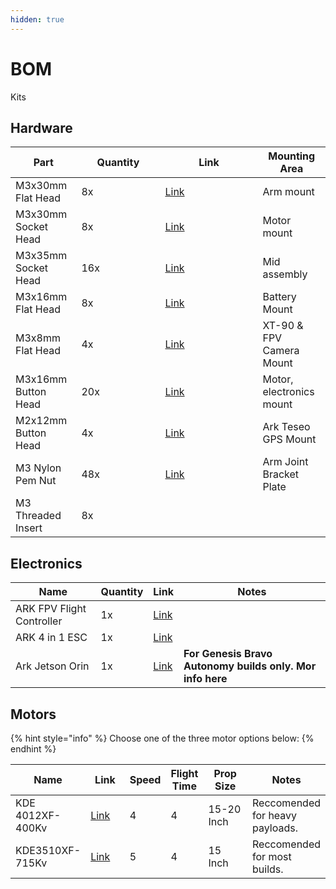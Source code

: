 ```yaml
---
hidden: true
---
```


# BOM

Kits









## Hardware

<table><thead><tr><th>Part</th><th width="118">Quantity</th><th width="140">Link</th><th>Mounting Area</th></tr></thead><tbody><tr><td>M3x30mm Flat Head</td><td>8x</td><td><a href="https://www.mcmaster.com/92125A140/">Link</a></td><td>Arm mount</td></tr><tr><td>M3x30mm Socket Head</td><td>8x</td><td><a href="https://www.mcmaster.com/91292A022/">Link</a></td><td>Motor mount</td></tr><tr><td>M3x35mm Socket Head</td><td>16x</td><td><a href="https://www.mcmaster.com/91292A033/">Link</a></td><td>Mid assembly</td></tr><tr><td>M3x16mm Flat Head</td><td>8x</td><td><a href="https://www.mcmaster.com/92125A134/">Link</a></td><td>Battery Mount</td></tr><tr><td>M3x8mm Flat Head</td><td>4x</td><td><a href="https://www.mcmaster.com/92125A128/">Link</a></td><td>XT-90 &#x26; FPV Camera Mount</td></tr><tr><td>M3x16mm Button Head</td><td>20x</td><td><a href="https://www.mcmaster.com/92095A184/">Link</a></td><td>Motor, electronics mount</td></tr><tr><td>M2x12mm Button Head</td><td>4x</td><td><a href="https://www.mcmaster.com/92095A455/">Link</a></td><td>Ark Teseo GPS Mount</td></tr><tr><td>M3 Nylon Pem Nut</td><td>48x</td><td><a href="https://www.mcmaster.com/96439A530/">Link</a></td><td>Arm Joint Bracket Plate</td></tr><tr><td>M3 Threaded Insert</td><td>8x</td><td></td><td></td></tr></tbody></table>



## Electronics

| Name                      | Quantity | Link                                                                      | Notes                                                     |
| ------------------------- | -------- | ------------------------------------------------------------------------- | --------------------------------------------------------- |
| ARK FPV Flight Controller | 1x       | [Link](https://arkelectron.com/product/ark-fpv-flight-controller/)        |                                                           |
| ARK 4 in 1 ESC            | 1x       | [Link](https://arkelectron.com/product/ark-4in1-esc/)                     |                                                           |
| Ark Jetson Orin           | 1x       | [Link](https://arkelectron.com/product/ark-jetson-orin-nano-ndaa-bundle/) | **For Genesis Bravo Autonomy builds only. Mor info here** |



## Motors

{% hint style="info" %}
Choose one of the three motor options below:
{% endhint %}

<table><thead><tr><th>Name</th><th width="75">Link</th><th data-type="rating" data-max="5">Speed</th><th data-type="rating" data-max="5">Flight Time</th><th width="92">Prop Size</th><th>Notes</th></tr></thead><tbody><tr><td>KDE 4012XF-400Kv</td><td><a href="https://www.kdedirect.com/collections/uas-multi-rotor-brushless-motors/products/kde4012xf-400">Link</a></td><td>4</td><td>4</td><td>15-20 Inch</td><td>Reccomended for heavy payloads.</td></tr><tr><td>KDE3510XF-715Kv</td><td><a href="https://www.kdedirect.com/collections/uas-multi-rotor-brushless-motors/products/kde3510xf-715">Link</a></td><td>5</td><td>4</td><td>15 Inch</td><td>Reccomended for most builds.</td></tr></tbody></table>





